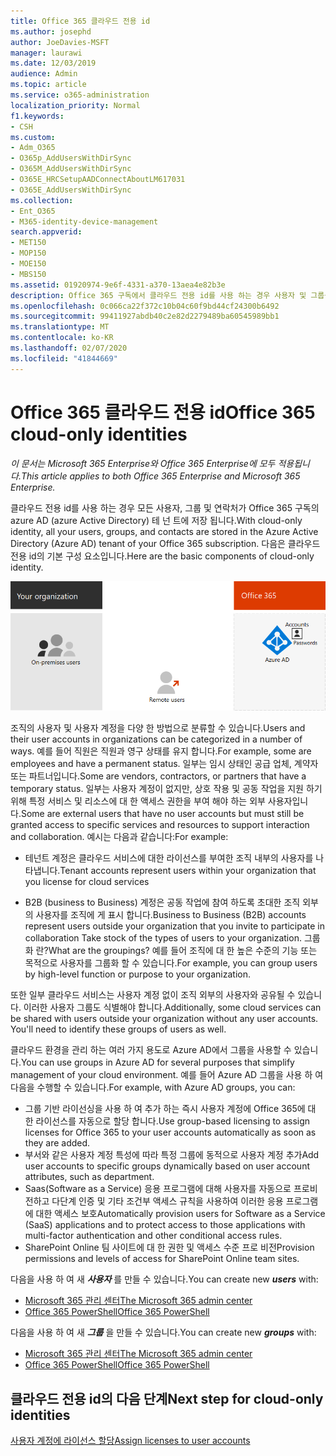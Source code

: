 ```yaml
---
title: Office 365 클라우드 전용 id
ms.author: josephd
author: JoeDavies-MSFT
manager: laurawi
ms.date: 12/03/2019
audience: Admin
ms.topic: article
ms.service: o365-administration
localization_priority: Normal
f1.keywords:
- CSH
ms.custom:
- Adm_O365
- O365p_AddUsersWithDirSync
- O365M_AddUsersWithDirSync
- O365E_HRCSetupAADConnectAboutLM617031
- O365E_AddUsersWithDirSync
ms.collection:
- Ent_O365
- M365-identity-device-management
search.appverid:
- MET150
- MOP150
- MOE150
- MBS150
ms.assetid: 01920974-9e6f-4331-a370-13aea4e82b3e
description: Office 365 구독에서 클라우드 전용 id를 사용 하는 경우 사용자 및 그룹을 만드는 방법에 대해 설명 합니다.
ms.openlocfilehash: 0c066ca22f372c10b04c60f9bd44cf24300b6492
ms.sourcegitcommit: 99411927abdb40c2e82d2279489ba60545989bb1
ms.translationtype: MT
ms.contentlocale: ko-KR
ms.lasthandoff: 02/07/2020
ms.locfileid: "41844669"
---
```

# <a name="office-365-cloud-only-identities"></a><span data-ttu-id="cbba8-103">Office 365 클라우드 전용 id</span><span class="sxs-lookup"><span data-stu-id="cbba8-103">Office 365 cloud-only identities</span></span>

<span data-ttu-id="cbba8-104">*이 문서는 Microsoft 365 Enterprise와 Office 365 Enterprise에 모두 적용됩니다.*</span><span class="sxs-lookup"><span data-stu-id="cbba8-104">*This article applies to both Office 365 Enterprise and Microsoft 365 Enterprise.*</span></span>

<span data-ttu-id="cbba8-105">클라우드 전용 id를 사용 하는 경우 모든 사용자, 그룹 및 연락처가 Office 365 구독의 azure AD (azure Active Directory) 테 넌 트에 저장 됩니다.</span><span class="sxs-lookup"><span data-stu-id="cbba8-105">With cloud-only identity, all your users, groups, and contacts are stored in the Azure Active Directory (Azure AD) tenant of your Office 365 subscription.</span></span> <span data-ttu-id="cbba8-106">다음은 클라우드 전용 id의 기본 구성 요소입니다.</span><span class="sxs-lookup"><span data-stu-id="cbba8-106">Here are the basic components of cloud-only identity.</span></span>
 
![클라우드 전용 id의 기본 구성 요소](./media/about-office-365-identity/cloud-only-identity.png)

<span data-ttu-id="cbba8-108">조직의 사용자 및 사용자 계정을 다양 한 방법으로 분류할 수 있습니다.</span><span class="sxs-lookup"><span data-stu-id="cbba8-108">Users and their user accounts in organizations can be categorized in a number of ways.</span></span> <span data-ttu-id="cbba8-109">예를 들어 직원은 직원과 영구 상태를 유지 합니다.</span><span class="sxs-lookup"><span data-stu-id="cbba8-109">For example, some are employees and have a permanent status.</span></span> <span data-ttu-id="cbba8-110">일부는 임시 상태인 공급 업체, 계약자 또는 파트너입니다.</span><span class="sxs-lookup"><span data-stu-id="cbba8-110">Some are vendors, contractors, or partners that have a temporary status.</span></span> <span data-ttu-id="cbba8-111">일부는 사용자 계정이 없지만, 상호 작용 및 공동 작업을 지원 하기 위해 특정 서비스 및 리소스에 대 한 액세스 권한을 부여 해야 하는 외부 사용자입니다.</span><span class="sxs-lookup"><span data-stu-id="cbba8-111">Some are external users that have no user accounts but must still be granted access to specific services and resources to support interaction and collaboration.</span></span> <span data-ttu-id="cbba8-112">예시는 다음과 같습니다:</span><span class="sxs-lookup"><span data-stu-id="cbba8-112">For example:</span></span>

- <span data-ttu-id="cbba8-113">테넌트 계정은 클라우드 서비스에 대한 라이선스를 부여한 조직 내부의 사용자를 나타냅니다.</span><span class="sxs-lookup"><span data-stu-id="cbba8-113">Tenant accounts represent users within your organization that you license for cloud services</span></span>

- <span data-ttu-id="cbba8-114">B2B (business to Business) 계정은 공동 작업에 참여 하도록 초대한 조직 외부의 사용자를 조직에 게 표시 합니다.</span><span class="sxs-lookup"><span data-stu-id="cbba8-114">Business to Business (B2B) accounts represent users outside your organization that you invite to participate in collaboration Take stock of the types of users to your organization.</span></span> <span data-ttu-id="cbba8-115">그룹화 란?</span><span class="sxs-lookup"><span data-stu-id="cbba8-115">What are the groupings?</span></span> <span data-ttu-id="cbba8-116">예를 들어 조직에 대 한 높은 수준의 기능 또는 목적으로 사용자를 그룹화 할 수 있습니다.</span><span class="sxs-lookup"><span data-stu-id="cbba8-116">For example, you can group users by high-level function or purpose to your organization.</span></span>

<span data-ttu-id="cbba8-p104">또한 일부 클라우드 서비스는 사용자 계정 없이 조직 외부의 사용자와 공유될 수 있습니다. 이러한 사용자 그룹도 식별해야 합니다.</span><span class="sxs-lookup"><span data-stu-id="cbba8-p104">Additionally, some cloud services can be shared with users outside your organization without any user accounts. You'll need to identify these groups of users as well.</span></span>

<span data-ttu-id="cbba8-119">클라우드 환경을 관리 하는 여러 가지 용도로 Azure AD에서 그룹을 사용할 수 있습니다.</span><span class="sxs-lookup"><span data-stu-id="cbba8-119">You can use groups in Azure AD for several purposes that simplify management of your cloud environment.</span></span> <span data-ttu-id="cbba8-120">예를 들어 Azure AD 그룹을 사용 하 여 다음을 수행할 수 있습니다.</span><span class="sxs-lookup"><span data-stu-id="cbba8-120">For example, with Azure AD groups, you can:</span></span>

- <span data-ttu-id="cbba8-121">그룹 기반 라이선싱을 사용 하 여 추가 하는 즉시 사용자 계정에 Office 365에 대 한 라이선스를 자동으로 할당 합니다.</span><span class="sxs-lookup"><span data-stu-id="cbba8-121">Use group-based licensing to assign licenses for Office 365 to your user accounts automatically as soon as they are added.</span></span>
- <span data-ttu-id="cbba8-122">부서와 같은 사용자 계정 특성에 따라 특정 그룹에 동적으로 사용자 계정 추가</span><span class="sxs-lookup"><span data-stu-id="cbba8-122">Add user accounts to specific groups dynamically based on user account attributes, such as department.</span></span>
- <span data-ttu-id="cbba8-123">Saas(Software as a Service) 응용 프로그램에 대해 사용자를 자동으로 프로비전하고 다단계 인증 및 기타 조건부 액세스 규칙을 사용하여 이러한 응용 프로그램에 대한 액세스 보호</span><span class="sxs-lookup"><span data-stu-id="cbba8-123">Automatically provision users for Software as a Service (SaaS) applications and to protect access to those applications with multi-factor authentication and other conditional access rules.</span></span>
- <span data-ttu-id="cbba8-124">SharePoint Online 팀 사이트에 대 한 권한 및 액세스 수준 프로 비전</span><span class="sxs-lookup"><span data-stu-id="cbba8-124">Provision permissions and levels of access for SharePoint Online team sites.</span></span>

<span data-ttu-id="cbba8-125">다음을 사용 하 여 새 ***사용자*** 를 만들 수 있습니다.</span><span class="sxs-lookup"><span data-stu-id="cbba8-125">You can create new ***users*** with:</span></span>

- [<span data-ttu-id="cbba8-126">Microsoft 365 관리 센터</span><span class="sxs-lookup"><span data-stu-id="cbba8-126">The Microsoft 365 admin center</span></span>](https://docs.microsoft.com/office365/admin/add-users/add-users)
- [<span data-ttu-id="cbba8-127">Office 365 PowerShell</span><span class="sxs-lookup"><span data-stu-id="cbba8-127">Office 365 PowerShell</span></span>](https://docs.microsoft.com/office365/enterprise/powershell/create-user-accounts-with-office-365-powershell)

<span data-ttu-id="cbba8-128">다음을 사용 하 여 새 ***그룹*** 을 만들 수 있습니다.</span><span class="sxs-lookup"><span data-stu-id="cbba8-128">You can create new ***groups*** with:</span></span>

- [<span data-ttu-id="cbba8-129">Microsoft 365 관리 센터</span><span class="sxs-lookup"><span data-stu-id="cbba8-129">The Microsoft 365 admin center</span></span>](https://docs.microsoft.com/office365/admin/create-groups/create-groups)
- [<span data-ttu-id="cbba8-130">Office 365 PowerShell</span><span class="sxs-lookup"><span data-stu-id="cbba8-130">Office 365 PowerShell</span></span>](https://docs.microsoft.com/office365/enterprise/powershell/manage-office-365-groups-with-powershell)


## <a name="next-step-for-cloud-only-identities"></a><span data-ttu-id="cbba8-131">클라우드 전용 id의 다음 단계</span><span class="sxs-lookup"><span data-stu-id="cbba8-131">Next step for cloud-only identities</span></span>

[<span data-ttu-id="cbba8-132">사용자 계정에 라이선스 할당</span><span class="sxs-lookup"><span data-stu-id="cbba8-132">Assign licenses to user accounts</span></span>](assign-licenses-to-user-accounts.md)
